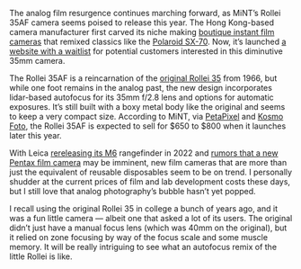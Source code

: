 The analog film resurgence continues marching forward, as MiNT’s Rollei 35AF camera seems poised to release this year. The Hong Kong-based camera manufacturer first carved its niche making [boutique instant film cameras](https://mint-camera.com/en/) that remixed classics like the [Polaroid SX-70](https://mint-camera.com/SLR670/). Now, it’s launched [a website with a waitlist](https://rollei35af.com/) for potential customers interested in this diminutive 35mm camera.

The Rollei 35AF is a reincarnation of the [original Rollei 35](https://en.wikipedia.org/wiki/Rollei_35) from 1966, but while one foot remains in the analog past, the new design incorporates lidar-based autofocus for its 35mm f/2.8 lens and options for automatic exposures. It’s still built with a boxy metal body like the original and seems to keep a very compact size. According to MiNT, via [PetaPixel](https://petapixel.com/2024/06/11/see-real-world-photos-from-mints-long-awaited-rollei-35af-film-camera/) and [Kosmo Foto](https://kosmofoto.com/2024/06/mint-camera-offers-opens-pre-order-for-rollei-35af/), the Rollei 35AF is expected to sell for $650 to $800 when it launches later this year.

With Leica [rereleasing its M6](https://petapixel.com/2022/10/24/hands-on-with-the-new-leica-m6-rediscovering-film-photography/) rangefinder in 2022 and [rumors that a new Pentax film camera](https://www.digitalcameraworld.com/news/pentaxs-new-film-camera-is-called-the-pentax-17-and-these-leaked-images-confirm-key-details) may be imminent, new film cameras that are more than just the equivalent of reusable disposables seem to be on trend. I personally shudder at the current prices of film and lab development costs these days, but I still love that analog photography’s bubble hasn’t yet popped.

I recall using the original Rollei 35 in college a bunch of years ago, and it was a fun little camera — albeit one that asked a lot of its users. The original didn’t just have a manual focus lens (which was 40mm on the original), but it relied on zone focusing by way of the focus scale and some muscle memory. It will be really intriguing to see what an autofocus remix of the little Rollei is like.
